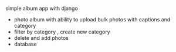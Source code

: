 simple album app with django
* photo album with ability to upload bulk photos with captions and category
* filter by category , create new category
* delete and add photos
* database
